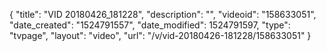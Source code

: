 {
    "title": "VID 20180426_181228",
    "description": "",
    "videoid": "158633051",
    "date_created": "1524791557",
    "date_modified": 1524791597,
    "type": "tvpage",
    "layout": "video",
    "url": "\/v\/vid-20180426-181228\/158633051"
}